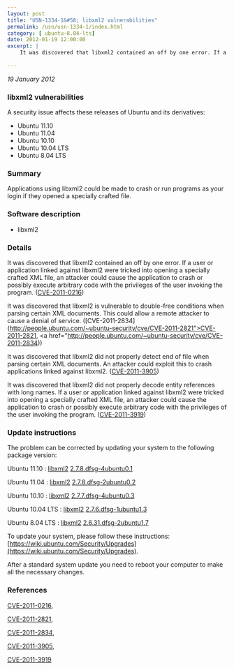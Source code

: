 ```yaml
---
layout: post
title: "USN-1334-1&#58; libxml2 vulnerabilities"
permalink: /usn/usn-1334-1/index.html
category: [ ubuntu-8.04-lts]
date: 2012-01-19 12:00:00
excerpt: |
    It was discovered that libxml2 contained an off by one error. If a user or application linked against libxml2 were tricked into opening a specially crafted XML file, an attacker could cause the application to crash or possibly execute arbitrary code with the privileges of the user invoking the program. ([CVE-2011-0216](http://people.ubuntu.com/~ubuntu-security/cve/CVE-2011-0216))
    
--- 
```

 
 

*19 January 2012*

### libxml2 vulnerabilities

A security issue affects these releases of Ubuntu and its derivatives:

* Ubuntu 11.10
* Ubuntu 11.04
* Ubuntu 10.10
* Ubuntu 10.04 LTS
* Ubuntu 8.04 LTS

### Summary

Applications using libxml2 could be made to crash or run programs as your login if they opened a specially crafted file.

### Software description

* libxml2 

### Details

It was discovered that libxml2 contained an off by one error. If a user or application linked against libxml2 were tricked into opening a specially crafted XML file, an attacker could cause the application to crash or possibly execute arbitrary code with the privileges of the user invoking the program. ([CVE-2011-0216](http://people.ubuntu.com/~ubuntu-security/cve/CVE-2011-0216))

It was discovered that libxml2 is vulnerable to double-free conditions when parsing certain XML documents. This could allow a remote attacker to cause a denial of service. ([CVE-2011-2834](http://people.ubuntu.com/~ubuntu-security/cve/CVE-2011-2821">CVE-2011-2821</a>, <a href="http://people.ubuntu.com/~ubuntu-security/cve/CVE-2011-2834))

It was discovered that libxml2 did not properly detect end of file when parsing certain XML documents. An attacker could exploit this to crash applications linked against libxml2. ([CVE-2011-3905](http://people.ubuntu.com/~ubuntu-security/cve/CVE-2011-3905))

It was discovered that libxml2 did not properly decode entity references with long names. If a user or application linked against libxml2 were tricked into opening a specially crafted XML file, an attacker could cause the application to crash or possibly execute arbitrary code with the privileges of the user invoking the program. ([CVE-2011-3919](http://people.ubuntu.com/~ubuntu-security/cve/CVE-2011-3919)) 

### Update instructions

The problem can be corrected by updating your system to the following package version:

Ubuntu 11.10
 : [libxml2](https://launchpad.net/ubuntu/+source/libxml2) <span> [2.7.8.dfsg-4ubuntu0.1](https://launchpad.net/ubuntu/+source/libxml2/2.7.8.dfsg-4ubuntu0.1) </span> 

Ubuntu 11.04
 : [libxml2](https://launchpad.net/ubuntu/+source/libxml2) <span> [2.7.8.dfsg-2ubuntu0.2](https://launchpad.net/ubuntu/+source/libxml2/2.7.8.dfsg-2ubuntu0.2) </span> 

Ubuntu 10.10
 : [libxml2](https://launchpad.net/ubuntu/+source/libxml2) <span> [2.7.7.dfsg-4ubuntu0.3](https://launchpad.net/ubuntu/+source/libxml2/2.7.7.dfsg-4ubuntu0.3) </span> 

Ubuntu 10.04 LTS
 : [libxml2](https://launchpad.net/ubuntu/+source/libxml2) <span> [2.7.6.dfsg-1ubuntu1.3](https://launchpad.net/ubuntu/+source/libxml2/2.7.6.dfsg-1ubuntu1.3) </span> 

Ubuntu 8.04 LTS
 : [libxml2](https://launchpad.net/ubuntu/+source/libxml2) <span> [2.6.31.dfsg-2ubuntu1.7](https://launchpad.net/ubuntu/+source/libxml2/2.6.31.dfsg-2ubuntu1.7) </span> 

To update your system, please follow these instructions: [https://wiki.ubuntu.com/Security/Upgrades](https://wiki.ubuntu.com/Security/Upgrades).

After a standard system update you need to reboot your computer to make all the necessary changes. 

### References

 
 [CVE-2011-0216](http://people.ubuntu.com/~ubuntu-security/cve/CVE-2011-0216), 

 [CVE-2011-2821](http://people.ubuntu.com/~ubuntu-security/cve/CVE-2011-2821), 

 [CVE-2011-2834](http://people.ubuntu.com/~ubuntu-security/cve/CVE-2011-2834), 

 [CVE-2011-3905](http://people.ubuntu.com/~ubuntu-security/cve/CVE-2011-3905), 

 [CVE-2011-3919](http://people.ubuntu.com/~ubuntu-security/cve/CVE-2011-3919)
 


